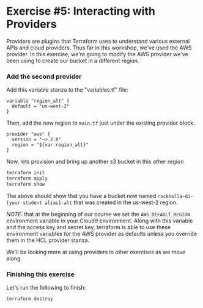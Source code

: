# Exercise #5: Interacting with Providers

Providers are plugins that Terraform uses to understand various external APIs and cloud providers.  Thus far in this
workshop, we've used the AWS provider. In this exercise, we're going to modify the AWS provider we've been
using to create our bucket in a different region.

### Add the second provider

Add this variable stanza to the "variables.tf" file:

```hcl
variable "region_alt" {
  default = "us-west-2"
}
```

Then, add the new region to `main.tf` just under the existing provider block.

```hcl
provider "aws" {
  version = "~> 2.0"
  region = "${var.region_alt}"
}
```

Now, lets provision and bring up another s3 bucket in this other region

```bash
terraform init
terraform apply
terraform show
```
The above should show that you have a bucket now named `rockholla-di-[your student alias]-alt` that was created in the
us-west-2 region.

*NOTE:* that at the beginning of our course we set the `AWS_DEFAULT_REGION` environment variable in your Cloud9 environment.
Along with this variable and the access key and secret key, terraform is able to use these environment variables for the AWS
provider as defaults unless you override them in the HCL provider stanza.

We'll be looking more at using providers in other exercises as we move along.

### Finishing this exercise

Let's run the following to finish:

```
terraform destroy
```